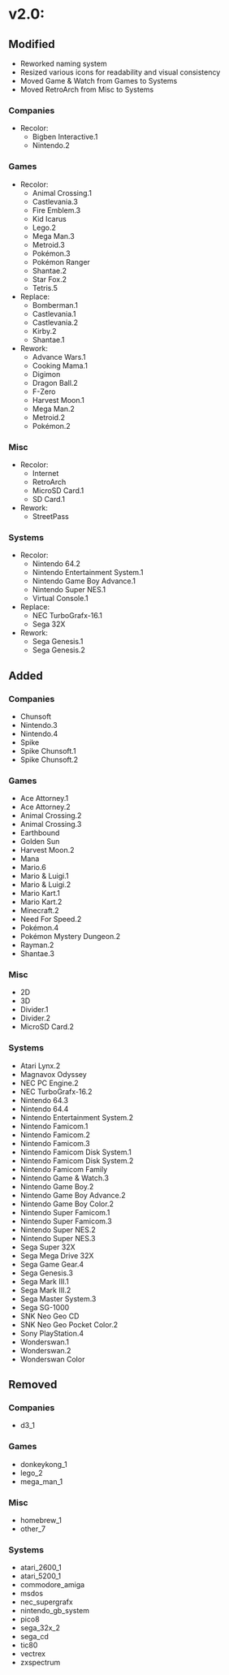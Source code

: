 # v2.0:

## Modified
- Reworked naming system
- Resized various icons for readability and visual consistency
- Moved Game & Watch from Games to Systems
- Moved RetroArch from Misc to Systems

### Companies
- Recolor:
    - Bigben Interactive.1
    - Nintendo.2

### Games
- Recolor:
    - Animal Crossing.1
    - Castlevania.3
    - Fire Emblem.3
    - Kid Icarus
    - Lego.2
    - Mega Man.3
    - Metroid.3
    - Pokémon.3
    - Pokémon Ranger
    - Shantae.2
    - Star Fox.2
    - Tetris.5
- Replace:
    - Bomberman.1
    - Castlevania.1
    - Castlevania.2
    - Kirby.2
    - Shantae.1
- Rework:
    - Advance Wars.1
    - Cooking Mama.1
    - Digimon
    - Dragon Ball.2
    - F-Zero
    - Harvest Moon.1
    - Mega Man.2
    - Metroid.2
    - Pokémon.2

### Misc
- Recolor:
    - Internet
    - RetroArch
    - MicroSD Card.1
    - SD Card.1
- Rework:
    - StreetPass

### Systems
- Recolor: 
    - Nintendo 64.2
    - Nintendo Entertainment System.1
    - Nintendo Game Boy Advance.1
    - Nintendo Super NES.1
    - Virtual Console.1
- Replace:
    - NEC TurboGrafx-16.1
    - Sega 32X
- Rework:
    - Sega Genesis.1
    - Sega Genesis.2

## Added
### Companies
- Chunsoft
- Nintendo.3
- Nintendo.4
- Spike
- Spike Chunsoft.1
- Spike Chunsoft.2

### Games
- Ace Attorney.1
- Ace Attorney.2
- Animal Crossing.2
- Animal Crossing.3
- Earthbound
- Golden Sun
- Harvest Moon.2
- Mana
- Mario.6
- Mario & Luigi.1
- Mario & Luigi.2
- Mario Kart.1
- Mario Kart.2
- Minecraft.2
- Need For Speed.2
- Pokémon.4
- Pokémon Mystery Dungeon.2
- Rayman.2
- Shantae.3

### Misc
- 2D
- 3D
- Divider.1
- Divider.2
- MicroSD Card.2

### Systems
- Atari Lynx.2
- Magnavox Odyssey
- NEC PC Engine.2
- NEC TurboGrafx-16.2
- Nintendo 64.3
- Nintendo 64.4
- Nintendo Entertainment System.2
- Nintendo Famicom.1
- Nintendo Famicom.2
- Nintendo Famicom.3
- Nintendo Famicom Disk System.1
- Nintendo Famicom Disk System.2
- Nintendo Famicom Family
- Nintendo Game & Watch.3
- Nintendo Game Boy.2
- Nintendo Game Boy Advance.2
- Nintendo Game Boy Color.2
- Nintendo Super Famicom.1
- Nintendo Super Famicom.3
- Nintendo Super NES.2
- Nintendo Super NES.3
- Sega Super 32X
- Sega Mega Drive 32X
- Sega Game Gear.4
- Sega Genesis.3
- Sega Mark III.1
- Sega Mark III.2
- Sega Master System.3
- Sega SG-1000
- SNK Neo Geo CD
- SNK Neo Geo Pocket Color.2
- Sony PlayStation.4
- Wonderswan.1
- Wonderswan.2
- Wonderswan Color

## Removed
### Companies
- d3_1

### Games
- donkeykong_1
- lego_2
- mega_man_1

### Misc
- homebrew_1
- other_7

### Systems
- atari_2600_1
- atari_5200_1
- commodore_amiga
- msdos
- nec_supergrafx
- nintendo_gb_system
- pico8
- sega_32x_2
- sega_cd
- tic80
- vectrex
- zxspectrum
